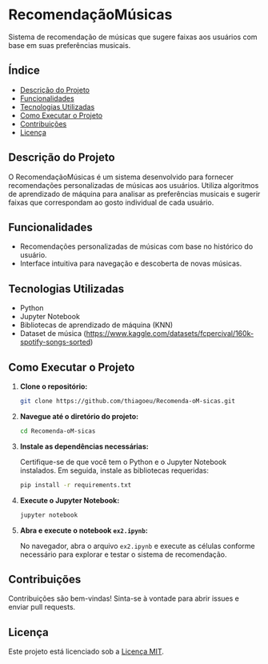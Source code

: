 # RecomendaçãoMúsicas

Sistema de recomendação de músicas que sugere faixas aos usuários com base em suas preferências musicais.

## Índice

- [Descrição do Projeto](#descrição-do-projeto)
- [Funcionalidades](#funcionalidades)
- [Tecnologias Utilizadas](#tecnologias-utilizadas)
- [Como Executar o Projeto](#como-executar-o-projeto)
- [Contribuições](#contribuições)
- [Licença](#licença)

## Descrição do Projeto

O RecomendaçãoMúsicas é um sistema desenvolvido para fornecer recomendações personalizadas de músicas aos usuários. Utiliza algoritmos de aprendizado de máquina para analisar as preferências musicais e sugerir faixas que correspondam ao gosto individual de cada usuário.

## Funcionalidades

- Recomendações personalizadas de músicas com base no histórico do usuário.
- Interface intuitiva para navegação e descoberta de novas músicas.

## Tecnologias Utilizadas

- Python
- Jupyter Notebook
- Bibliotecas de aprendizado de máquina (KNN)
- Dataset de música (https://www.kaggle.com/datasets/fcpercival/160k-spotify-songs-sorted)

## Como Executar o Projeto

1. **Clone o repositório:**

   ```bash
   git clone https://github.com/thiagoeu/Recomenda-oM-sicas.git
   ```

2. **Navegue até o diretório do projeto:**

   ```bash
   cd Recomenda-oM-sicas
   ```

3. **Instale as dependências necessárias:**

   Certifique-se de que você tem o Python e o Jupyter Notebook instalados. Em seguida, instale as bibliotecas requeridas:

   ```bash
   pip install -r requirements.txt
   ```

4. **Execute o Jupyter Notebook:**

   ```bash
   jupyter notebook
   ```

5. **Abra e execute o notebook `ex2.ipynb`:**

   No navegador, abra o arquivo `ex2.ipynb` e execute as células conforme necessário para explorar e testar o sistema de recomendação.

## Contribuições

Contribuições são bem-vindas! Sinta-se à vontade para abrir issues e enviar pull requests.

## Licença

Este projeto está licenciado sob a [Licença MIT](LICENSE).

